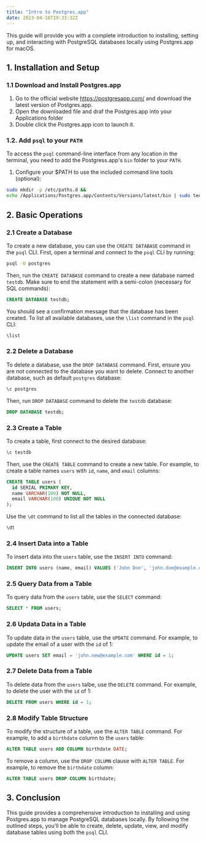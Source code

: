 ```yaml
---
title: "Intro to Postgres.app"
date: 2023-04-16T19:33:32Z
---
```


This guide will provide you with a complete introduction to installing, setting up, and interacting with PostgreSQL databases locally using Postgres.app for macOS.

## 1. Installation and Setup
### 1.1 Download and Install Postgres.app
1. Go to the official website https://postgresapp.com/ and download the latest version of Postgres.app.
2. Open the downloaded file and draf the Postgres.app into your Applications folder
3. Double click the Postgres.app icon to launch it.

### 1.2. Add `psql` to your `PATH`
To access the `psql` command-line interface from any location in the terminal, you need to add the Postgress.app's `bin` folder to your `PATH`.
1. Configure your $PATH to use the included command line tools (optional):
```bash
sudo mkdir -p /etc/paths.d &&
echo /Applications/Postgres.app/Contents/Versions/latest/bin | sudo tee /etc/paths.d/postgresapp
```

## 2. Basic Operations
### 2.1 Create a Database
To create a new database, you can use the `CREATE DATABASE` command in the `psql` CLI. First, open a terminal and connect to the `psql` CLI by running:
```bash
psql -U postgres
```

Then, run the `CREATE DATABASE` command to create a new database named `testdb`. Make sure to end the statement with a semi-colon (necessary for SQL commands):
```sql
CREATE DATABASE testdb;
```

You should see a confirmation message that the database has been created. To list all available databases, use the `\list` command in the `psql` CLI:
```bash
\list
```

### 2.2 Delete a Database
To delete a database, use the `DROP DATABASE` command. First, ensure you are not connected to the database you want to delete. Connect to another database, such as default `postgres` database:
```bash
\c postgres
```
Then, run `DROP DATABASE` command to delete the `testdb` database:
```sql
DROP DATABASE testdb;
```

### 2.3 Create a Table
To create a table, first connect to the desired database:
```bash
\c testdb
```

Then, use the `CREATE TABLE` command to create a new table. For example, to create a table names `users` with `id`, `name`, and `email` columns:
```sql
CREATE TABLE users (
  id SERIAL PRIMARY KEY,
  name VARCHAR(100) NOT NULL,
  email VARCHAR(100) UNIQUE NOT NULL
);
```
Use the `\dt` command to list all the tables in the connected database:
```bash
\dt
```

### 2.4 Insert Data into a Table
To insert data into the `users` table, use the `INSERT INTO` command:
```sql
INSERT INTO users (name, email) VALUES ('John Doe', 'john.doe@example.com');
```

### 2.5 Query Data from a Table
To query data from the `users` table, use the `SELECT` command:
```sql
SELECT * FROM users;
```

### 2.6 Updata Data in a Table
To update data in the `users` table, use the `UPDATE` command. For example, to update the email of a user with the `id` of 1:
```sql
UPDATE users SET email = 'john.new@example.com' WHERE id = 1;
```

### 2.7 Delete Data from a Table
To delete data from the `users` talbe, use the `DELETE` command. For example, to delete the user with the `id` of 1:
```sql
DELETE FROM users WHERE id = 1;
```

### 2.8 Modify Table Structure
To modify the structure of a table, use the `ALTER TABLE` command. For example, to add a `birthdate` column to the `users` table:
```sql
ALTER TABLE users ADD COLUMN birthdate DATE;
```

To remove a column, use the `DROP COLUMN` clause with `ALTER TABLE`. For example, to remove the `birthdate` column:
```sql
ALTER TABLE users DROP COLUMN birthdate;
```

## 3. Conclusion
This guide provides a comprehensive introduction to installing and using Postgres.app to manage PostgreSQL databases locally. By following the outlined steps, you'll be able to create, delete, update, view, and modify database tables using both the `psql` CLI.
